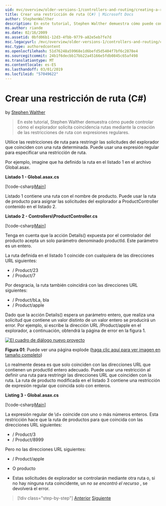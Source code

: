 ```yaml
---
uid: mvc/overview/older-versions-1/controllers-and-routing/creating-a-route-constraint-cs
title: Crear una restricción de ruta (C#) | Microsoft Docs
author: StephenWalther
description: En este tutorial, Stephen Walther demuestra cómo puede controlar cómo el explorador solicita coincidencia rutas mediante la creación de las restricciones de ruta con expresiones regulares.
ms.author: riande
ms.date: 02/16/2009
ms.assetid: 0bfd06b1-12d3-4fbb-9779-a82e5eb7fe7d
msc.legacyurl: /mvc/overview/older-versions-1/controllers-and-routing/creating-a-route-constraint-cs
msc.type: authoredcontent
ms.openlocfilehash: 51d76248a59968e1d6befd5d5404f7bf6c2878e4
ms.sourcegitcommit: 24b1f6decbb17bb22a45166e5fdb0845c65af498
ms.translationtype: MT
ms.contentlocale: es-ES
ms.lasthandoff: 03/01/2019
ms.locfileid: "57049622"
---
```

<a name="creating-a-route-constraint-c"></a>Crear una restricción de ruta (C#)
====================
by [Stephen Walther](https://github.com/StephenWalther)

> En este tutorial, Stephen Walther demuestra cómo puede controlar cómo el explorador solicita coincidencia rutas mediante la creación de las restricciones de ruta con expresiones regulares.


Utilice las restricciones de ruta para restringir las solicitudes del explorador que coinciden con una ruta determinada. Puede usar una expresión regular para especificar una restricción de ruta.

Por ejemplo, imagine que ha definido la ruta en el listado 1 en el archivo Global.asax.

**Listado 1 - Global.asax.cs**

[!code-csharp[Main](creating-a-route-constraint-cs/samples/sample1.cs)]

Listado 1 contiene una ruta con el nombre de producto. Puede usar la ruta de producto para asignar las solicitudes del explorador a ProductController contenido en el listado 2.

**Listado 2 - Controllers\ProductController.cs**

[!code-csharp[Main](creating-a-route-constraint-cs/samples/sample2.cs)]

Tenga en cuenta que la acción Details() expuesta por el controlador del producto acepta un solo parámetro denominado productId. Este parámetro es un entero.

La ruta definida en el listado 1 coincide con cualquiera de las direcciones URL siguientes:

- / Product/23
- / Product/7

Por desgracia, la ruta también coincidirá con las direcciones URL siguientes:

- / Product/bLa, bla
- / Product/apple

Dado que la acción Details() espera un parámetro entero, que realiza una solicitud que contiene un valor distinto de un valor entero se producirá un error. Por ejemplo, si escribe la dirección URL /Product/apple en el explorador, a continuación, obtendrá la página de error en la figura 1.


[![El cuadro de diálogo nuevo proyecto](creating-a-route-constraint-cs/_static/image1.jpg)](creating-a-route-constraint-cs/_static/image1.png)

**Figura 01**: Puede ver una página explode ([haga clic aquí para ver imagen en tamaño completo](creating-a-route-constraint-cs/_static/image2.png))


Lo realmente desea es que solo coinciden con las direcciones URL que contienen un productId entero adecuado. Puede usar una restricción al definir una ruta para restringir las direcciones URL que coinciden con la ruta. La ruta de producto modificada en el listado 3 contiene una restricción de expresión regular que coincida solo con enteros.

**Listing 3 - Global.asax.cs**

[!code-csharp[Main](creating-a-route-constraint-cs/samples/sample3.cs)]

La expresión regular de \d+ coincide con uno o más números enteros. Esta restricción hace que la ruta de productos para que coincida con las direcciones URL siguientes:

- / Product/3
- / Product/8999

Pero no las direcciones URL siguientes:

- / Product/apple
- O producto

- Estas solicitudes de explorador se controlarán mediante otra ruta o, si no hay ninguna ruta coincidente, un *no se encontró el recurso* , se devolverá el error.

> [!div class="step-by-step"]
> [Anterior](creating-custom-routes-cs.md)
> [Siguiente](creating-a-custom-route-constraint-cs.md)
